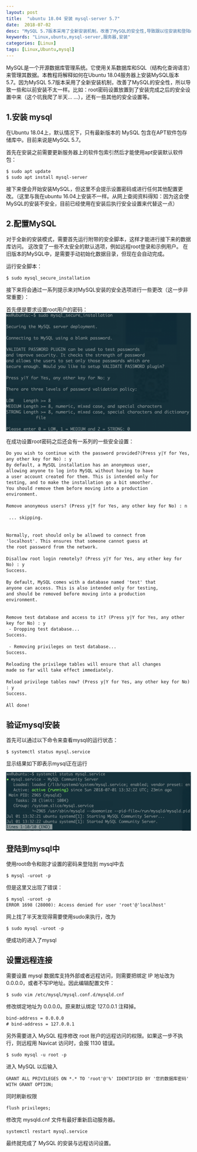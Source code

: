 ```yaml
---
layout: post
title:  "ubuntu 18.04 安装 mysql-server 5.7"
date:  2018-07-02
desc: "MySQL 5.7版本采用了全新安装机制，改善了MySQL的安全性,导致跟以往安装和登陆mysql有很大的区别。本教程将介绍如何在Ubuntu 18.04 Server 上安装MySQL版本5.7。"
keywords: "Linux,ubuntu,mysql-server,服务器,安装"
categories: [Linux]
tags: [Linux,Ubuntu,mysql]
---
```



MySQL是一个开源数据库管理系统。它使用关系数据库和SQL（结构化查询语言）来管理其数据。本教程将解释如何在Ubuntu 18.04服务器上安装MySQL版本5.7。因为MySQL 5.7版本采用了全新安装机制，改善了MySQL的安全性，所以导致一些和以前安装不太一样。比如：root密码设置放置到了安装完成之后的安全设置中来（这个坑我爬了半天... ...），还有一些其他的安全设置等。

## 1.安装 mysql

在Ubuntu 18.04上，默认情况下，只有最新版本的 MySQL 包含在APT软件包存储库中。目前来说是MySQL 5.7。

首先在安装之前需要更新服务器上的软件包索引然后才能使用apt安装默认软件包：

```
$ sudo apt update
$ sudo apt install mysql-server
```

接下来便会开始安装MySQL，但这里不会提示设置密码或进行任何其他配置更改。（这里与我在ubuntu 16.04上安装不一样。从网上查阅资料得知：因为这会使MySQL的安装不安全，目前已经使用在安装后执行安全设置来代替这一点）

## 2.配置MySQL

对于全新的安装模式，需要首先运行附带的安全脚本，这样才能进行接下来的数据库访问。 这改变了一些不太安全的默认选项，例如远程root登录和示例用户。 在旧版本的MySQL中，是需要手动初始化数据目录，但现在会自动完成。

运行安全脚本：

```
$ sudo mysql_secure_installation
```

接下来将会通过一系列提示来对MySQL安装的安全选项进行一些更改（这一步非常重要）：

首先便是要求设置root用户的密码：
![mysql-install-1](/assets/images/2018-07/02-ubuntu18.04-install-mysql-setup.png)

在成功设置root密码之后还会有一系列的一些安全设置：

```
Do you wish to continue with the password provided?(Press y|Y for Yes, any other key for No) : y
By default, a MySQL installation has an anonymous user,
allowing anyone to log into MySQL without having to have
a user account created for them. This is intended only for
testing, and to make the installation go a bit smoother.
You should remove them before moving into a production
environment.

Remove anonymous users? (Press y|Y for Yes, any other key for No) : n

 ... skipping.


Normally, root should only be allowed to connect from
'localhost'. This ensures that someone cannot guess at
the root password from the network.

Disallow root login remotely? (Press y|Y for Yes, any other key for No) : y
Success.

By default, MySQL comes with a database named 'test' that
anyone can access. This is also intended only for testing,
and should be removed before moving into a production
environment.


Remove test database and access to it? (Press y|Y for Yes, any other key for No) : y
 - Dropping test database...
Success.

 - Removing privileges on test database...
Success.

Reloading the privilege tables will ensure that all changes
made so far will take effect immediately.

Reload privilege tables now? (Press y|Y for Yes, any other key for No) : y
Success.

All done! 
```

## 验证mysql安装

首先可以通过以下命令来查看mysql的运行状态：

```
$ systemctl status mysql.service
```

显示结果如下即表示mysql正在运行

![mysql-install-1](/assets/images/2018-07/03-ubuntu18.04-mysql-status.png)

## 登陆到mysql中

使用root命令和刚才设置的密码来登陆到 mysql中去

```
$ mysql -uroot -p
```

但是这里又出现了错误：

```
$ mysql -uroot -p
ERROR 1698 (28000): Access denied for user 'root'@'localhost'
```

网上找了半天发现得需要使用sudo来执行，改为

```
$ sudo mysql -uroot -p
```

便成功的进入了mysql

## 设置远程连接

需要设置 mysql 数据库支持外部或者远程访问，则需要把绑定 IP 地址改为 0.0.0.0，或者不写IP地址。因此编辑配置文件：

```
$ sudo vim /etc/mysql/mysql.conf.d/mysqld.cnf
```

修改绑定地址为 0.0.0.0。原来默认绑定 127.0.0.1 注释掉。

```
bind-address = 0.0.0.0
# bind-address = 127.0.0.1
```

另外需要进入 MySQL 程序修改 root 账户的远程访问的权限。如果这一步不执行，则远程用 Navicat 访问时，会报 1130 错误。

```
$ sudo mysql -u root -p
```

进入 MySQL 以后输入

```
GRANT ALL PRIVILEGES ON *.* TO 'root'@'%' IDENTIFIED BY '您的数据库密码' WITH GRANT OPTION;
```


同时刷新权限


```
flush privileges;
```

修改完 mysqld.cnf 文件有最好重新启动服务器。

```shell
systemctl restart mysql.service
```

最终就完成了 MySQL 的安装与远程访问设置。
